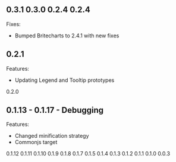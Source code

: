 0.3.1
0.3.0
0.2.4
0.2.4
-----
Fixes:
* Bumped Britecharts to 2.4.1 with new fixes

0.2.1
-----
Features:
* Updating Legend and Tooltip prototypes

0.2.0


0.1.13 - 0.1.17 - Debugging
--------------
Features:
* Changed minification strategy
* Commonjs target

0.1.12
0.1.11
0.1.10
0.1.9
0.1.8
0.1.7
0.1.5
0.1.4
0.1.3
0.1.2
0.1.1
0.1.0
0.0.3

